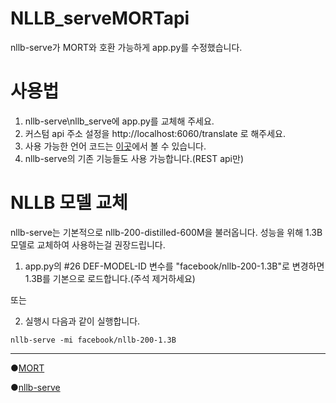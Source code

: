 # NLLB_serveMORTapi
nllb-serve가 MORT와 호환 가능하게 app.py를 수정했습니다.

# 사용법
1. nllb-serve\nllb_serve에 app.py를 교체해 주세요.
2. 커스텀 api 주소 설정을 http://localhost:6060/translate 로 해주세요.
3. 사용 가능한 언어 코드는 [이곳](https://huggingface.co/facebook/nllb-200-distilled-600M/blob/main/special_tokens_map.json)에서 볼 수 있습니다.
4. nllb-serve의 기존 기능들도 사용 가능합니다.(REST api만)

# NLLB 모델 교체
nllb-serve는 기본적으로 nllb-200-distilled-600M을 불러옵니다. 성능을 위해 1.3B모델로 교체하여 사용하는걸 권장드립니다.
1. app.py의 \#26 DEF-MODEL-ID 변수를 "facebook/nllb-200-1.3B"로 변경하면 1.3B를 기본으로 로드합니다.(주석 제거하세요) 

또는

2. 실행시 다음과 같이 실행합니다.
```
nllb-serve -mi facebook/nllb-200-1.3B
```

---
●[MORT](https://blog.naver.com/killkimno/223152420480)

●[nllb-serve](https://github.com/thammegowda/nllb-serve)
